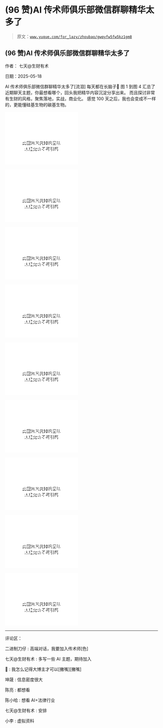 # (96 赞)AI 传术师俱乐部微信群聊精华太多了

> 原文：[`www.yuque.com/for_lazy/zhoubao/gwqyfw5fw5kz1gm8`](https://www.yuque.com/for_lazy/zhoubao/gwqyfw5fw5kz1gm8)

## (96 赞)AI 传术师俱乐部微信群聊精华太多了

作者： 七天@生财有术

日期：2025-05-18

AI 传术师俱乐部微信群聊精华太多了[流泪] 每天都在长脑子🧠 图 1 到图 4 汇总了近期聊天主题，你最想看哪个，回头我把精华内容沉淀分享出来。
而且探讨非常有生财的风格，聚焦落地，实战，商业化。 感觉 100 天之后，我也会变成不一样的，更能懂硅基生物的碳基生物。

![](img/1f1b9636f70fd538427af2faff7595e3.png "None")

![](img/419d17c2613ee4a032afda5b5305d39b.png "None")

![](img/8955f27f094967dd3e08ebf90e0ee18a.png "None")

![](img/1387f4b78dc487bca594c56f798ea8e0.png "None")

![](img/60c4ece192b14071e6e2b88b6933d205.png "None")

![](img/c4ee8f5b0f69730ed4163cb7def83bd3.png "None")

![](img/4781803ee8d094597b9170b0c876df9b.png "None")

![](img/cb4c8001936dc4b896b0b7008efbd730.png "None")

![](img/b18fa46b7ef7749dda28cf32e8dee162.png "None")

* * *

评论区：

二进制刀仔 : 高端对话，我要加入传术师[色]

七天@生财有术 : 多写一些 AI 主题，期待加入

🧐 : 我怎么记得大博主才可以[撇嘴][撇嘴]

坤晟 : 信息密度很大

陈亮 : 都想看

陈小哈 : 想看 AI+法律行业

七天@生财有术 : 安排

小李 : 虚拟资料